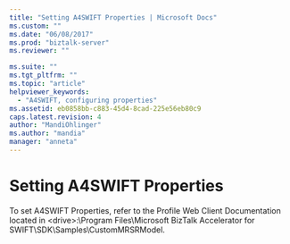 ```yaml
---
title: "Setting A4SWIFT Properties | Microsoft Docs"
ms.custom: ""
ms.date: "06/08/2017"
ms.prod: "biztalk-server"
ms.reviewer: ""

ms.suite: ""
ms.tgt_pltfrm: ""
ms.topic: "article"
helpviewer_keywords: 
  - "A4SWIFT, configuring properties"
ms.assetid: eb0858bb-c883-45d4-8cad-225e56eb80c9
caps.latest.revision: 4
author: "MandiOhlinger"
ms.author: "mandia"
manager: "anneta"
---
```

# Setting A4SWIFT Properties
To set A4SWIFT Properties, refer to the Profile Web Client Documentation located in \<drive>:\Program Files\Microsoft BizTalk Accelerator for SWIFT\SDK\Samples\CustomMRSRModel.